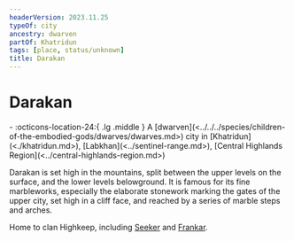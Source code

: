 ```yaml
---
headerVersion: 2023.11.25
typeOf: city
ancestry: dwarven
partOf: Khatridun
tags: [place, status/unknown]
title: Darakan
---
```

# Darakan
<div class="grid cards ext-narrow-margin ext-one-column" markdown>
-    :octicons-location-24:{ .lg .middle } A [dwarven](<../../../species/children-of-the-embodied-gods/dwarves/dwarves.md>) city in [Khatridun](<./khatridun.md>), [Labkhan](<../sentinel-range.md>), [Central Highlands Region](<../central-highlands-region.md>)  
</div>


Darakan is set high in the mountains, split between the upper levels on the surface, and the lower levels belowground. It is famous for its fine marbleworks, especially the elaborate stonework marking the gates of the upper city, set high in a cliff face, and reached by a series of marble steps and arches. 

Home to clan Highkeep, including [Seeker](<../../../people/pcs/dunmar-fellowship/seeker.md>) and [Frankar](<../../../people/dwarves/frankar.md>).